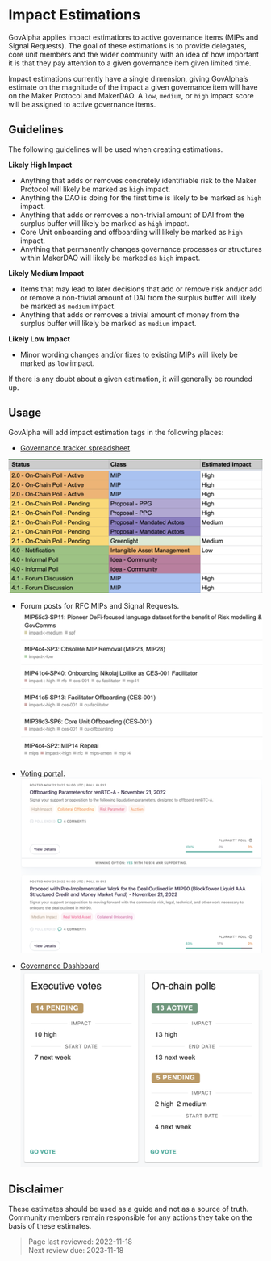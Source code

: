 # Impact Estimations


GovAlpha applies impact estimations to active governance items (MIPs and Signal Requests). The goal of these estimations is to provide delegates, core unit members and the wider community with an idea of how important it is that they pay attention to a given governance item given limited time.

Impact estimations currently have a single dimension, giving GovAlpha’s estimate on the magnitude of the impact a given governance item will have on the Maker Protocol and MakerDAO. A `low`, `medium`, or `high` impact score will be assigned to active governance items.

## Guidelines

The following guidelines will be used when creating estimations.

**Likely High Impact**
* Anything that adds or removes concretely identifiable risk to the Maker Protocol will likely be marked as `high` impact.
* Anything the DAO is doing for the first time is likely to be marked as `high` impact.
* Anything that adds or removes a non-trivial amount of DAI from the surplus buffer will likely be marked as `high` impact.
* Core Unit onboarding and offboarding will likely be marked as `high` impact.
* Anything that permanently changes governance processes or structures within MakerDAO will likely be marked as `high` impact.

**Likely Medium Impact**
* Items that may lead to later decisions that add or remove risk and/or add or remove a non-trivial amount of DAI from the surplus buffer will likely be marked as `medium` impact.
* Anything that adds or removes a trivial amount of money from the surplus buffer will likely be marked as `medium` impact.

**Likely Low Impact**
* Minor wording changes and/or fixes to existing MIPs will likely be marked as `low` impact.

If there is any doubt about a given estimation, it will generally be rounded up.


## Usage

GovAlpha will add impact estimation tags in the following places:
* [Governance tracker spreadsheet](https://docs.google.com/spreadsheets/d/1LWNlv6hr8oXebk8rvXZBPRVDjN-3OrzI0IgLwBVk0vM/edit#gid=0).   
<img src="../images/governance-tracker-impact-tag.png" width="1000" />

* Forum posts for RFC MIPs and Signal Requests.  
![](../images/forum-impact-tag.png)

* [Voting portal](https://vote.makerdao.com).  
![](../images/voting-portal-impact-tag.png)

* [Governance Dashboard](https://governance-metrics-dashboard.vercel.app/tracker)   
![](../images/governance-dashboard-impact-tag.png)

## Disclaimer

These estimates should be used as a guide and not as a source of truth. Community members remain responsible for any actions they take on the basis of these estimates.

>Page last reviewed: 2022-11-18  
>Next review due: 2023-11-18  